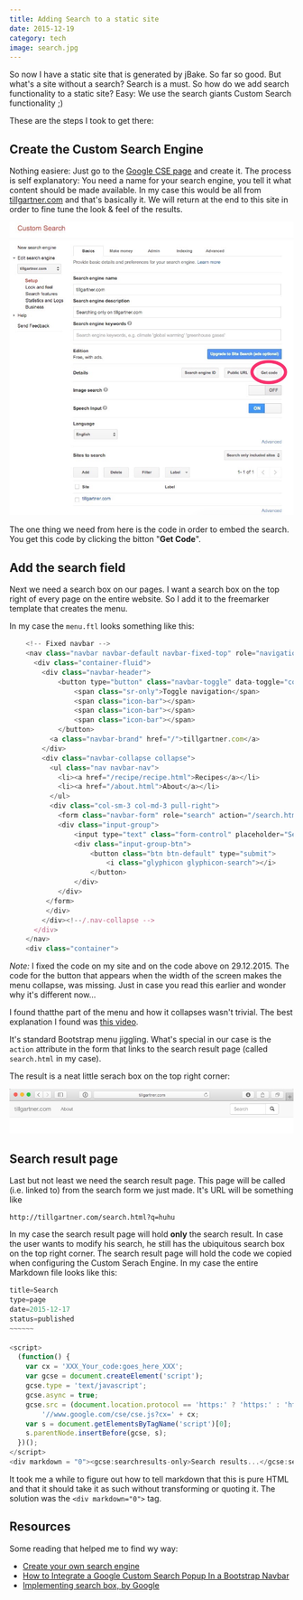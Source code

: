 ```yaml
---
title: Adding Search to a static site
date: 2015-12-19
category: tech
image: search.jpg
---
```


So now I have a static site that is generated by jBake. So far so good. But what's a site without a search? Search is a must. So how do we add search functionality to a static site? Easy: We use the search giants Custom Search functionality ;)

These are the steps I took to get there:

## Create the Custom Search Engine
Nothing easiere: Just go to the [Google CSE page](http://www.google.com/cse) and create it. The process is self explanatory: You need a name for your search engine, you tell it what content should be made available. In my case this would be all from [tillgartner.com](https://tillgartner.com) and that's basically it. We will return at the end to this site in order to fine tune the look & feel of the results.

![Google CSE administration](Custom_Search_-_Basic.jpg)

The one thing we need from here is the code in order to embed the search. You get this code by clicking the bitton "**Get Code**".

## Add the search field 
Next we need a search box on our pages. I want a search box on the top right of every page on the entire website. So I add it to the freemarker template that creates the menu. 

In my case the `menu.ftl` looks something like this:

```javascript
	<!-- Fixed navbar -->
    <nav class="navbar navbar-default navbar-fixed-top" role="navigation">
      <div class="container-fluid">
        <div class="navbar-header">
            <button type="button" class="navbar-toggle" data-toggle="collapse" data-target=".navbar-collapse">
                <span class="sr-only">Toggle navigation</span>
                <span class="icon-bar"></span>
                <span class="icon-bar"></span>
                <span class="icon-bar"></span>
            </button>
          <a class="navbar-brand" href="/">tillgartner.com</a>
        </div>
        <div class="navbar-collapse collapse">
          <ul class="nav navbar-nav">
			<li><a href="/recipe/recipe.html">Recipes</a></li>
            <li><a href="/about.html">About</a></li>
          </ul>
		  <div class="col-sm-3 col-md-3 pull-right">
		  	<form class="navbar-form" role="search" action="/search.html">
		    <div class="input-group">
		    	<input type="text" class="form-control" placeholder="Search" name="q">
		        <div class="input-group-btn">
		        	<button class="btn btn-default" type="submit">
                    	<i class="glyphicon glyphicon-search"></i>
					</button>
		        </div>
		    </div>
		 </form>
		 </div>
        </div><!--/.nav-collapse -->
      </div>
    </nav>
    <div class="container">
```		

_Note:_ I fixed the code on my site and on the code above on 29.12.2015. The code for the button that appears when the width of the screen makes the menu collapse, was missing. Just in case you read this earlier and wonder why it's different now...

I found thatthe part of the menu and how it collapses wasn't trivial. The best explanation I found was [this video](https://bootstrapbay.com/blog/bootstrap-tutorial-navbar/).

It's standard Bootstrap menu jiggling. What's special in our case is the `action` attribute in the form that links to the search result page (called `search.html` in my case).

The result is a neat little serach box on the top right corner:

![Search box](search_box.jpg)

## Search result page
Last but not least we need the search result page. This page will be called (i.e. linked to) from the search form we just made. It's URL will be something like 

```
http://tillgartner.com/search.html?q=huhu
```

In my case the search result page will hold **only** the search result. In case the user wants to modify his search, he still has the ubiquitous search box on the top right corner.
The search result page will hold the code we copied when configuring the Custom Serach Engine. In my case the entire Markdown file looks like this:

```javascript
title=Search
type=page
date=2015-12-17
status=published
~~~~~~

<script>
  (function() {
    var cx = 'XXX_Your_code:goes_here_XXX';
    var gcse = document.createElement('script');
    gcse.type = 'text/javascript';
    gcse.async = true;
    gcse.src = (document.location.protocol == 'https:' ? 'https:' : 'http:') +
        '//www.google.com/cse/cse.js?cx=' + cx;
    var s = document.getElementsByTagName('script')[0];
    s.parentNode.insertBefore(gcse, s);
  })();
</script>
<div markdown = "0"><gcse:searchresults-only>Search results...</gcse:searchresults-only></div>
```

It took me a while to figure out how to tell markdown that this is pure HTML and that it should take it as such without transforming or quoting it. The solution was the `<div markdown="0">` tag.

## Resources

Some reading that helped me to find wy way:

* [Create your own search engine](http://www.google.com/cse)
* [How to Integrate a Google Custom Search Popup In a Bootstrap Navbar](http://www.cambiaresearch.com/articles/84/how-to-integrate-a-google-custom-search-popup-in-a-bootstrap-navbar)
* [Implementing search box, by Google](https://developers.google.com/custom-search/docs/tutorial/implementingsearchbox)

